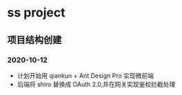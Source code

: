 # ss project

## 项目结构创建

### 2020-10-12
+ 计划开始用 qiankun + Ant Design Pro 实现微前端
+ 后端将 shiro 替换成 OAuth 2.0,并在网关实现鉴权拦截处理